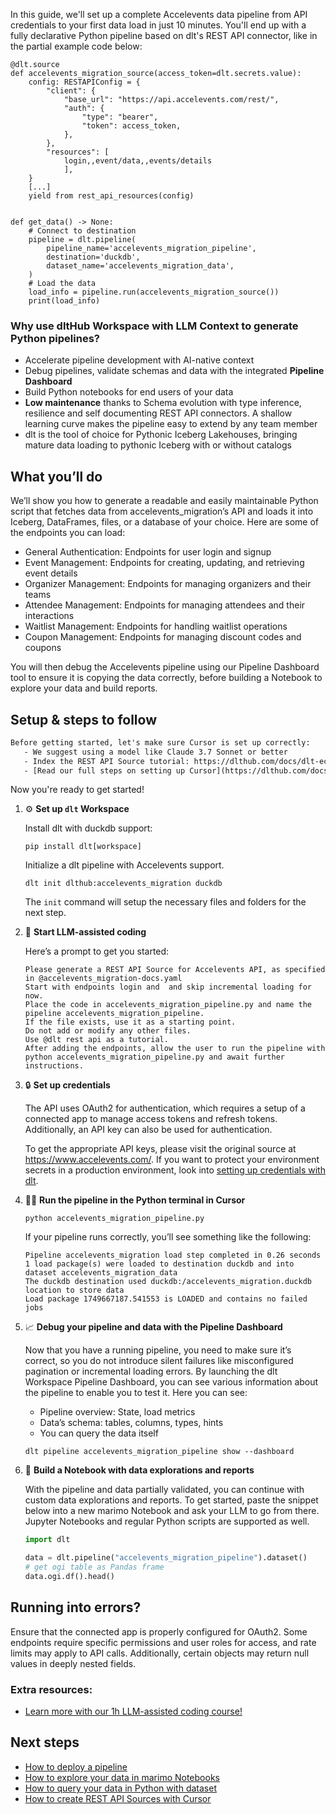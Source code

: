 In this guide, we'll set up a complete Accelevents data pipeline from API credentials to your first data load in just 10 minutes. You'll end up with a fully declarative Python pipeline based on dlt's REST API connector, like in the partial example code below:

```python-outcome
@dlt.source
def accelevents_migration_source(access_token=dlt.secrets.value):
    config: RESTAPIConfig = {
        "client": {
            "base_url": "https://api.accelevents.com/rest/",
            "auth": {
                "type": "bearer",
                "token": access_token,
            },
        },
        "resources": [
            login,,event/data,,events/details
            ],
    }
    [...]
    yield from rest_api_resources(config)


def get_data() -> None:
    # Connect to destination
    pipeline = dlt.pipeline(
        pipeline_name='accelevents_migration_pipeline',
        destination='duckdb',
        dataset_name='accelevents_migration_data', 
    )
    # Load the data
    load_info = pipeline.run(accelevents_migration_source())
    print(load_info) 
```

### Why use dltHub Workspace with LLM Context to generate Python pipelines?

- Accelerate pipeline development with AI-native context
- Debug pipelines, validate schemas and data with the integrated **Pipeline Dashboard**
- Build Python notebooks for end users of your data
- **Low maintenance** thanks to Schema evolution with type inference, resilience and self documenting REST API connectors. A shallow learning curve makes the pipeline easy to extend by any team member
- dlt is the tool of choice for Pythonic Iceberg Lakehouses, bringing mature data loading to pythonic Iceberg with or without catalogs

## What you’ll do

We’ll show you how to generate a readable and easily maintainable Python script that fetches data from accelevents_migration’s API and loads it into Iceberg, DataFrames, files, or a database of your choice. Here are some of the endpoints you can load:

- General Authentication: Endpoints for user login and signup
- Event Management: Endpoints for creating, updating, and retrieving event details
- Organizer Management: Endpoints for managing organizers and their teams
- Attendee Management: Endpoints for managing attendees and their interactions
- Waitlist Management: Endpoints for handling waitlist operations
- Coupon Management: Endpoints for managing discount codes and coupons

You will then debug the Accelevents pipeline using our Pipeline Dashboard tool to ensure it is copying the data correctly, before building a Notebook to explore your data and build reports.

## Setup & steps to follow

```default
Before getting started, let's make sure Cursor is set up correctly:
   - We suggest using a model like Claude 3.7 Sonnet or better
   - Index the REST API Source tutorial: https://dlthub.com/docs/dlt-ecosystem/verified-sources/rest_api/ and add it to context as **@dlt rest api**
   - [Read our full steps on setting up Cursor](https://dlthub.com/docs/dlt-ecosystem/llm-tooling/cursor-restapi#23-configuring-cursor-with-documentation)
```

Now you're ready to get started!

1. ⚙️ **Set up `dlt` Workspace**
    
    Install dlt with duckdb support:
    ```shell
    pip install dlt[workspace]
    ```

    Initialize a dlt pipeline with Accelevents support.
    ```shell
    dlt init dlthub:accelevents_migration duckdb
    ```

    The `init` command will setup the necessary files and folders for the next step.
    
2. 🤠 **Start LLM-assisted coding**
    
    Here’s a prompt to get you started:
    
    ```prompt
    Please generate a REST API Source for Accelevents API, as specified in @accelevents_migration-docs.yaml 
    Start with endpoints login and  and skip incremental loading for now. 
    Place the code in accelevents_migration_pipeline.py and name the pipeline accelevents_migration_pipeline. 
    If the file exists, use it as a starting point. 
    Do not add or modify any other files. 
    Use @dlt rest api as a tutorial. 
    After adding the endpoints, allow the user to run the pipeline with python accelevents_migration_pipeline.py and await further instructions.
    ```

    
3. 🔒 **Set up credentials** 
    
    The API uses OAuth2 for authentication, which requires a setup of a connected app to manage access tokens and refresh tokens. Additionally, an API key can also be used for authentication.
    
    To get the appropriate API keys, please visit the original source at https://www.accelevents.com/.
    If you want to protect your environment secrets in a production environment, look into [setting up credentials with dlt](https://dlthub.com/docs/walkthroughs/add_credentials).
    
4. 🏃‍♀️ **Run the pipeline in the Python terminal in Cursor**
    
    ```shell
    python accelevents_migration_pipeline.py
    ```
    
    If your pipeline runs correctly, you’ll see something like the following:
    
    ```shell
    Pipeline accelevents_migration load step completed in 0.26 seconds
    1 load package(s) were loaded to destination duckdb and into dataset accelevents_migration_data
    The duckdb destination used duckdb:/accelevents_migration.duckdb location to store data
    Load package 1749667187.541553 is LOADED and contains no failed jobs
    ```
    
5. 📈 **Debug your pipeline and data with the Pipeline Dashboard**

    Now that you have a running pipeline, you need to make sure it’s correct, so you do not introduce silent failures like misconfigured pagination or incremental loading errors. By launching the dlt Workspace Pipeline Dashboard, you can see various information about the pipeline to enable you to test it. Here you can see:
    - Pipeline overview: State, load metrics
    - Data’s schema: tables, columns, types, hints
    - You can query the data itself
    
    ```shell
    dlt pipeline accelevents_migration_pipeline show --dashboard
    ```
    
6. 🐍 **Build a Notebook with data explorations and reports**

    With the pipeline and data partially validated, you can continue with custom data explorations and reports. To get started, paste the snippet below into a new marimo Notebook and ask your LLM to go from there. Jupyter Notebooks and regular Python scripts are supported as well.

    
    ```python
    import dlt

   data = dlt.pipeline("accelevents_migration_pipeline").dataset()
   # get ogi table as Pandas frame
   data.ogi.df().head()
    ```

## Running into errors?

Ensure that the connected app is properly configured for OAuth2. Some endpoints require specific permissions and user roles for access, and rate limits may apply to API calls. Additionally, certain objects may return null values in deeply nested fields.

### Extra resources:

- [Learn more with our 1h LLM-assisted coding course!](https://www.youtube.com/watch?v=GGid70rnJuM)

## Next steps

- [How to deploy a pipeline](https://dlthub.com/docs/walkthroughs/deploy-a-pipeline)
- [How to explore your data in marimo Notebooks](https://dlthub.com/docs/general-usage/dataset-access/marimo)
- [How to query your data in Python with dataset](https://dlthub.com/docs/general-usage/dataset-access/dataset)
- [How to create REST API Sources with Cursor](https://dlthub.com/docs/dlt-ecosystem/llm-tooling/cursor-restapi)